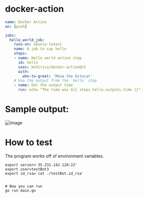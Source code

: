 # docker-action


```yaml
name: Docker Action
on: [push]

jobs:
  hello_world_job:
    runs-on: ubuntu-latest
    name: A job to say hello
    steps:
    - name: Hello world action step
      id: hello
      uses: mchirico/docker-action@v1
      with:
        who-to-greet: 'Mona the Octocat'
    # Use the output from the `hello` step
    - name: Get the output time
      run: echo "The time was ${{ steps.hello.outputs.time }}"

```
# Sample output:

![image](https://user-images.githubusercontent.com/755710/75095859-453f7300-5567-11ea-8203-9169a9ad45fb.png)



# How to test

The program works off of environment variables.

```
export server='35.231.142.120:22'
export user=testBot3
export id_rsa=`cat ./testBot.id_rsa`


# Now you can run
go run main.go

```
